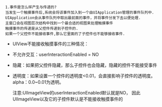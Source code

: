 	1.事件是怎么样产生与传递的?
	当发生一个触摸事件后,系统会将该事件加入到一个由UIApplication管理的事件队列中.
	UIApplication会从事件队列中取出最前面的事件，并将事件分发下去以便处理.
	主窗口会在视图层次结构中找到一个最合适的视图来处理触摸事件
	触摸事件的传递是从父控件传递到子控件的.
	如果一个父控件不能接收事件,那么它里面的了子控件也不能够接收事件.
- UIView不能接收触摸事件的三种情况：
 - 不允许交互：userInteractionEnabled = NO
 - 隐藏：如果把父控件隐藏，那么子控件也会隐藏，隐藏的控件不能接受事件
 - 透明度：如果设置一个控件的透明度<0.01，会直接影响子控件的透明度。alpha：0.0~0.01为透明。

     注意:UIImageView的userInteractionEnabled默认就是NO，
			因此UIImageView以及它的子控件默认是不能接收触摸事件的